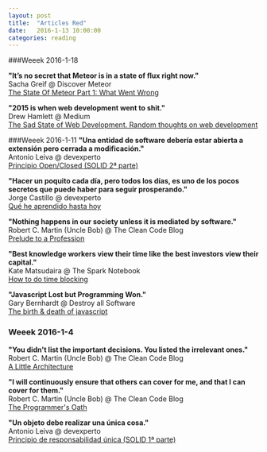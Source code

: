 ```yaml
---
layout: post
title:  "Articles Red"
date:   2016-1-13 10:00:00
categories: reading 
---
```



###Weeek 2016-1-18

**"It’s no secret that Meteor is in a state of flux right now."**  
Sacha Greif @ Discover Meteor  
[The State Of Meteor Part 1: What Went Wrong](https://www.discovermeteor.com/blog/the-state-of-meteor-part-1-what-went-wrong/)

**"2015 is when web development went to shit."**   
Drew Hamlett @ Medium   
[The Sad State of Web Development. Random thoughts on web development](https://medium.com/@wob/the-sad-state-of-web-development-1603a861d29f#.sp705t9fu)

###Weeek 2016-1-11
**"Una entidad de software debería estar abierta a extensión pero cerrada a modificación."**   
Antonio Leiva @ devexperto  
[Principio Open/Closed (SOLID 2ª parte)](http://devexperto.com/principio-open-closed/)

**"Hacer un poquito cada día, pero todos los días, es uno de los pocos secretos que puede haber para seguir prosperando."**  
Jorge Castillo @ devexperto  
[Qué he aprendido hasta hoy](http://devexperto.com/aprendido-hasta-hoy/)

**"Nothing happens in our society unless it is mediated by software."**  
Robert C. Martin (Uncle Bob) @ The Clean Code Blog  
[Prelude to a Profession]( http://blog.cleancoder.com/uncle-bob/2015/11/27/OathDiscussion.html)

**"Best knowledge workers view their time like the best investors view their capital."**  
Kate Matsudaira @ The Spark Notebook  
[How to do time blocking]( http://www.thesparknotebook.com/blog/2015/8/14/how-to-do-time-blocking)

**"Javascript Lost but Programming Won."**  
Gary Bernhardt @ Destroy all Software  
[The birth & death of javascript]( https://www.destroyallsoftware.com/talks/the-birth-and-death-of-javascript)


### Weeek 2016-1-4
**"You didn't list the important decisions. You listed the irrelevant ones."**   
Robert C. Martin (Uncle Bob) @ The Clean Code Blog  
[A Little Architecture](http://blog.cleancoder.com/uncle-bob/2016/01/04/ALittleArchitecture.html)

**"I will continuously ensure that others can cover for me, and that I can cover for them."**  
 Robert C. Martin (Uncle Bob) @ The Clean Code Blog   
[The Programmer's Oath](http://blog.cleancoder.com/uncle-bob/2015/11/18/TheProgrammersOath.html)

**"Un objeto debe realizar una única cosa."**   
Antonio Leiva @ devexperto  
[Principio de responsabilidad única (SOLID 1ª parte)](http://devexperto.com/principio-responsabilidad-unica)